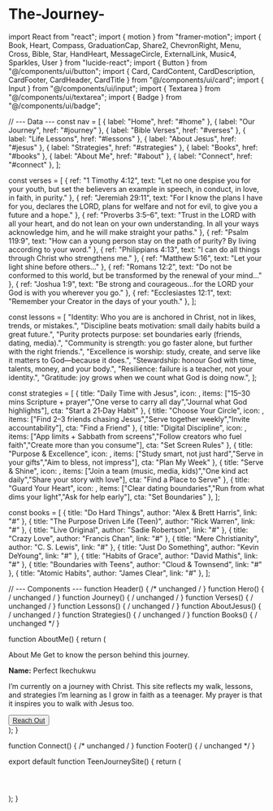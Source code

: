 # The-Journey-
import React from "react"; import { motion } from "framer-motion"; import { Book, Heart, Compass, GraduationCap, Share2, ChevronRight, Menu, Cross, Bible, Star, HandHeart, MessageCircle, ExternalLink, Music4, Sparkles, User } from "lucide-react"; import { Button } from "@/components/ui/button"; import { Card, CardContent, CardDescription, CardFooter, CardHeader, CardTitle } from "@/components/ui/card"; import { Input } from "@/components/ui/input"; import { Textarea } from "@/components/ui/textarea"; import { Badge } from "@/components/ui/badge";

// --- Data --- const nav = [ { label: "Home", href: "#home" }, { label: "Our Journey", href: "#journey" }, { label: "Bible Verses", href: "#verses" }, { label: "Life Lessons", href: "#lessons" }, { label: "About Jesus", href: "#jesus" }, { label: "Strategies", href: "#strategies" }, { label: "Books", href: "#books" }, { label: "About Me", href: "#about" }, { label: "Connect", href: "#connect" }, ];

const verses = [ { ref: "1 Timothy 4:12", text: "Let no one despise you for your youth, but set the believers an example in speech, in conduct, in love, in faith, in purity." }, { ref: "Jeremiah 29:11", text: "For I know the plans I have for you, declares the LORD, plans for welfare and not for evil, to give you a future and a hope." }, { ref: "Proverbs 3:5–6", text: "Trust in the LORD with all your heart, and do not lean on your own understanding. In all your ways acknowledge him, and he will make straight your paths." }, { ref: "Psalm 119:9", text: "How can a young person stay on the path of purity? By living according to your word." }, { ref: "Philippians 4:13", text: "I can do all things through Christ who strengthens me." }, { ref: "Matthew 5:16", text: "Let your light shine before others..." }, { ref: "Romans 12:2", text: "Do not be conformed to this world, but be transformed by the renewal of your mind..." }, { ref: "Joshua 1:9", text: "Be strong and courageous...for the LORD your God is with you wherever you go." }, { ref: "Ecclesiastes 12:1", text: "Remember your Creator in the days of your youth." }, ];

const lessons = [ "Identity: Who you are is anchored in Christ, not in likes, trends, or mistakes.", "Discipline beats motivation: small daily habits build a great future.", "Purity protects purpose: set boundaries early (friends, dating, media).", "Community is strength: you go faster alone, but further with the right friends.", "Excellence is worship: study, create, and serve like it matters to God—because it does.", "Stewardship: honour God with time, talents, money, and your body.", "Resilience: failure is a teacher, not your identity.", "Gratitude: joy grows when we count what God is doing now.", ];

const strategies = [ { title: "Daily Time with Jesus", icon: <Bible className="w-5 h-5" />, items: ["15–30 mins Scripture + prayer","One verse to carry all day","Journal what God highlights"], cta: "Start a 21‑Day Habit" }, { title: "Choose Your Circle", icon: <Heart className="w-5 h-5" />, items: ["Find 2–3 friends chasing Jesus","Serve together weekly","Invite accountability"], cta: "Find a Friend" }, { title: "Digital Discipline", icon: <Share2 className="w-5 h-5" />, items: ["App limits + Sabbath from screens","Follow creators who fuel faith","Create more than you consume"], cta: "Set Screen Rules" }, { title: "Purpose & Excellence", icon: <GraduationCap className="w-5 h-5" />, items: ["Study smart, not just hard","Serve in your gifts","Aim to bless, not impress"], cta: "Plan My Week" }, { title: "Serve & Shine", icon: <HandHeart className="w-5 h-5" />, items: ["Join a team (music, media, kids)","One kind act daily","Share your story with love"], cta: "Find a Place to Serve" }, { title: "Guard Your Heart", icon: <Star className="w-5 h-5" />, items: ["Clear dating boundaries","Run from what dims your light","Ask for help early"], cta: "Set Boundaries" }, ];

const books = [ { title: "Do Hard Things", author: "Alex & Brett Harris", link: "#" }, { title: "The Purpose Driven Life (Teen)", author: "Rick Warren", link: "#" }, { title: "Live Original", author: "Sadie Robertson", link: "#" }, { title: "Crazy Love", author: "Francis Chan", link: "#" }, { title: "Mere Christianity", author: "C. S. Lewis", link: "#" }, { title: "Just Do Something", author: "Kevin DeYoung", link: "#" }, { title: "Habits of Grace", author: "David Mathis", link: "#" }, { title: "Boundaries with Teens", author: "Cloud & Townsend", link: "#" }, { title: "Atomic Habits", author: "James Clear", link: "#" }, ];

// --- Components --- function Header() { /* unchanged / } function Hero() { / unchanged / } function Journey() { / unchanged / } function Verses() { / unchanged / } function Lessons() { / unchanged / } function AboutJesus() { / unchanged / } function Strategies() { / unchanged / } function Books() { / unchanged */ }

function AboutMe() { return ( <section id="about" className="py-20"> <div className="max-w-4xl mx-auto px-4 sm:px-6 lg:px-8"> <Card className="hover:shadow-md transition"> <CardHeader> <CardTitle className="flex items-center gap-2"><User className="w-5 h-5"/> About Me</CardTitle> <CardDescription>Get to know the person behind this journey.</CardDescription> </CardHeader> <CardContent className="text-slate-700 space-y-3"> <p><strong>Name:</strong> Perfect Ikechukwu</p> <p>I’m currently on a journey with Christ. This site reflects my walk, lessons, and strategies I’m learning as I grow in faith as a teenager. My prayer is that it inspires you to walk with Jesus too.</p> </CardContent> <CardFooter> <Button asChild variant="outline"><a href="#connect">Reach Out</a></Button> </CardFooter> </Card> </div> </section> ); }

function Connect() { /* unchanged / } function Footer() { / unchanged */ }

export default function TeenJourneySite() { return ( <div className="font-sans text-slate-900"> <Header /> <Hero /> <Journey /> <Verses /> <Lessons /> <AboutJesus /> <Strategies /> <Books /> <AboutMe /> <Connect /> <Footer /> </div> ); }

